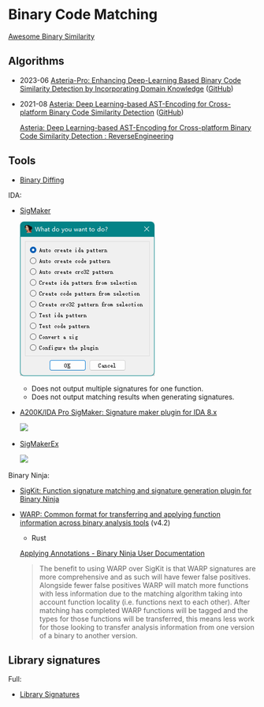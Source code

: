 # Binary Code Matching
[Awesome Binary Similarity](https://github.com/SystemSecurityStorm/Awesome-Binary-Similarity)

## Algorithms
- 2023-06 [Asteria-Pro: Enhancing Deep-Learning Based Binary Code Similarity Detection by Incorporating Domain Knowledge](https://dl.acm.org/doi/10.1145/3604611) ([GitHub](https://github.com/Asteria-BCSD/Asteria-Pro))
- 2021-08 [Asteria: Deep Learning-based AST-Encoding for Cross-platform Binary Code Similarity Detection](https://arxiv.org/abs/2108.06082) ([GitHub](https://github.com/Asteria-BCSD/Asteria))

  [Asteria: Deep Learning-based AST-Encoding for Cross-platform Binary Code Similarity Detection : ReverseEngineering](https://www.reddit.com/r/ReverseEngineering/comments/pf1bth/asteria_deep_learningbased_astencoding_for/)

## Tools
- [Binary Diffing](Diffing.md)

IDA:
- [SigMaker](https://github.com/ajkhoury/SigMaker-x64)
  
  ![](images/SigMaker.png)

  - Does not output multiple signatures for one function.
  - Does not output matching results when generating signatures.

- [A200K/IDA Pro SigMaker: Signature maker plugin for IDA 8.x](https://github.com/A200K/IDA-Pro-SigMaker)

  ![](https://camo.githubusercontent.com/2b5d257f59685b1a148d62d5c2eda378f64a681a7479802c7462a009b4b4ccce/68747470733a2f2f692e696d6775722e636f6d2f4b6565556154472e706e67)

- [SigMakerEx](https://github.com/kweatherman/sigmakerex)
  
  ![](https://github.com/kweatherman/sigmakerex/blob/ad4182201abff782faa2be3b8a47af1e36b2c20b/images/main.png?raw=true)

Binary Ninja:
- [SigKit: Function signature matching and signature generation plugin for Binary Ninja](https://github.com/Vector35/sigkit)
- [WARP: Common format for transferring and applying function information across binary analysis tools](https://github.com/Vector35/warp) (v4.2)
  - Rust

  [Applying Annotations - Binary Ninja User Documentation](https://docs.binary.ninja/dev/annotation.html?h=warp#warp-signature-libraries)
  > The benefit to using WARP over SigKit is that WARP signatures are more comprehensive and as such will have fewer false positives. Alongside fewer false positives WARP will match more functions with less information due to the matching algorithm taking into account function locality (i.e. functions next to each other). After matching has completed WARP functions will be tagged and the types for those functions will be transferred, this means less work for those looking to transfer analysis information from one version of a binary to another version.

## Library signatures
Full:
- [Library Signatures](https://github.com/Chaoses-Ib/library-signatures)